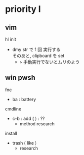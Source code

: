 
# priority l


## vim

hl init
- dmy str で 1 回 実行する  
  そのあと, clipboard を set  
  - `>` 手動実行でないとムリのよう


## win pwsh

fnc

- ba : battery


cmdline
- c-b : add (  ) : ??
  - method research


install
- trash ( like )
  - research



